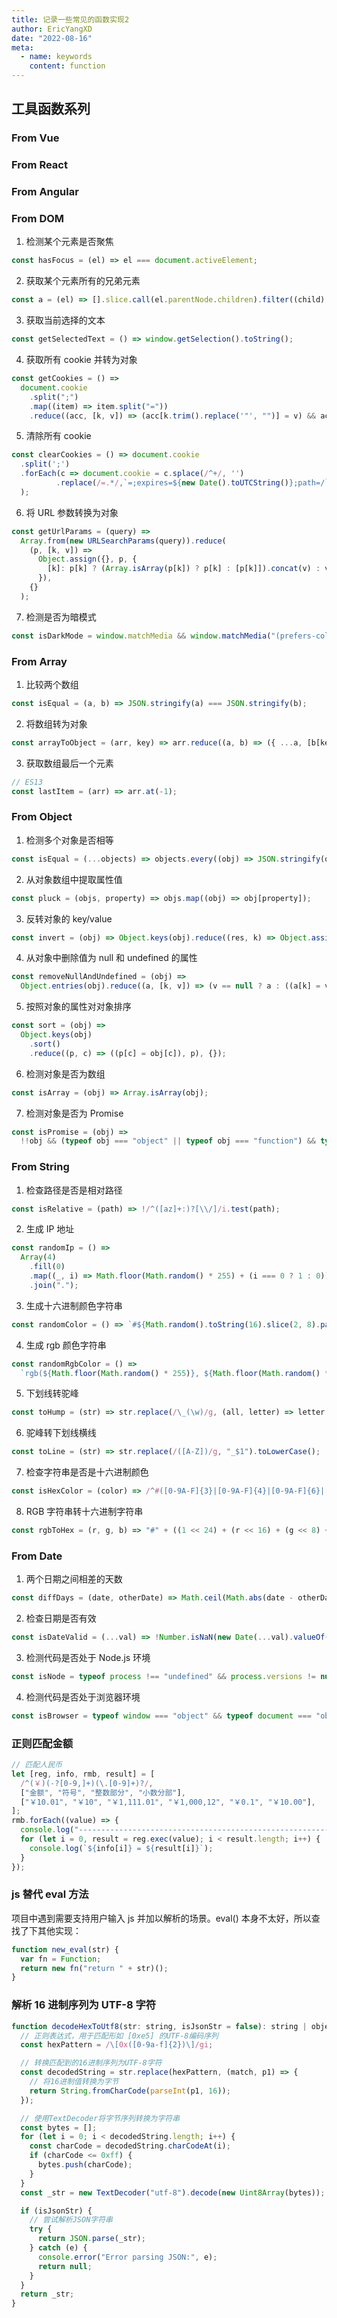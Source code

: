 ```yaml
---
title: 记录一些常见的函数实现2
author: EricYangXD
date: "2022-08-16"
meta:
  - name: keywords
    content: function
---
```


## 工具函数系列

### From Vue

### From React

### From Angular

### From DOM

1. 检测某个元素是否聚焦

```javascript
const hasFocus = (el) => el === document.activeElement;
```

2. 获取某个元素所有的兄弟元素

```javascript
const a = (el) => [].slice.call(el.parentNode.children).filter((child) => child !== el);
```

3. 获取当前选择的文本

```javascript
const getSelectedText = () => window.getSelection().toString();
```

4. 获取所有 cookie 并转为对象

```javascript
const getCookies = () =>
  document.cookie
    .split(";")
    .map((item) => item.split("="))
    .reduce((acc, [k, v]) => (acc[k.trim().replace('"', "")] = v) && acc, {});
```

5. 清除所有 cookie

```javascript
const clearCookies = () => document.cookie
  .split(';')
  .forEach(c => document.cookie = c.splace(/^+/, '')
          .replace(/=.*/,`=;expires=${new Date().toUTCString()};path=/`))
  );
```

6. 将 URL 参数转换为对象

```javascript
const getUrlParams = (query) =>
  Array.from(new URLSearchParams(query)).reduce(
    (p, [k, v]) =>
      Object.assign({}, p, {
        [k]: p[k] ? (Array.isArray(p[k]) ? p[k] : [p[k]]).concat(v) : v,
      }),
    {}
  );
```

7. 检测是否为暗模式

```javascript
const isDarkMode = window.matchMedia && window.matchMedia("(prefers-color-scheme: dark)").matches;
```

### From Array

1. 比较两个数组

```javascript
const isEqual = (a, b) => JSON.stringify(a) === JSON.stringify(b);
```

2. 将数组转为对象

```javascript
const arrayToObject = (arr, key) => arr.reduce((a, b) => ({ ...a, [b[key]]: b }), {});
```

3. 获取数组最后一个元素

```javascript
// ES13
const lastItem = (arr) => arr.at(-1);
```

### From Object

1. 检测多个对象是否相等

```javascript
const isEqual = (...objects) => objects.every((obj) => JSON.stringify(obj) === JSON.stringify(objects[0]));
```

2. 从对象数组中提取属性值

```javascript
const pluck = (objs, property) => objs.map((obj) => obj[property]);
```

3. 反转对象的 key/value

```javascript
const invert = (obj) => Object.keys(obj).reduce((res, k) => Object.assign(res, { [obj[k]]: k }), {});
```

4. 从对象中删除值为 null 和 undefined 的属性

```javascript
const removeNullAndUndefined = (obj) =>
  Object.entries(obj).reduce((a, [k, v]) => (v == null ? a : ((a[k] = v), a)), {});
```

5. 按照对象的属性对对象排序

```javascript
const sort = (obj) =>
  Object.keys(obj)
    .sort()
    .reduce((p, c) => ((p[c] = obj[c]), p), {});
```

6. 检测对象是否为数组

```javascript
const isArray = (obj) => Array.isArray(obj);
```

7. 检测对象是否为 Promise

```javascript
const isPromise = (obj) =>
  !!obj && (typeof obj === "object" || typeof obj === "function") && typeof obj.then === "function";
```

### From String

1. 检查路径是否是相对路径

```javascript
const isRelative = (path) => !/^([az]+:)?[\\/]/i.test(path);
```

2. 生成 IP 地址

```javascript
const randomIp = () =>
  Array(4)
    .fill(0)
    .map((_, i) => Math.floor(Math.random() * 255) + (i === 0 ? 1 : 0))
    .join(".");
```

3. 生成十六进制颜色字符串

```javascript
const randomColor = () => `#${Math.random().toString(16).slice(2, 8).padEnd(6, "0")}`;
```

4. 生成 rgb 颜色字符串

```javascript
const randomRgbColor = () =>
  `rgb(${Math.floor(Math.random() * 255)}, ${Math.floor(Math.random() * 255)}, ${Math.floor(Math.random() * 255)})`;
```

5. 下划线转驼峰

```javascript
const toHump = (str) => str.replace(/\_(\w)/g, (all, letter) => letter.toUpperCase());
```

6. 驼峰转下划线横线

```javascript
const toLine = (str) => str.replace(/([A-Z])/g, "_$1").toLowerCase();
```

7. 检查字符串是否是十六进制颜色

```javascript
const isHexColor = (color) => /^#([0-9A-F]{3}|[0-9A-F]{4}|[0-9A-F]{6}|[0-9A-F]{8})$/i.test(color);
```

8. RGB 字符串转十六进制字符串

```javascript
const rgbToHex = (r, g, b) => "#" + ((1 << 24) + (r << 16) + (g << 8) + b).toString(16).slice(1);
```

### From Date

1. 两个日期之间相差的天数

```javascript
const diffDays = (date, otherDate) => Math.ceil(Math.abs(date - otherDate) / (1000 * 60 * 60 * 24));
```

2. 检查日期是否有效

```javascript
const isDateValid = (...val) => !Number.isNaN(new Date(...val).valueOf());
```

3. 检测代码是否处于 Node.js 环境

```javascript
const isNode = typeof process !== "undefined" && process.versions != null && process.versions.node != null;
```

4. 检测代码是否处于浏览器环境

```javascript
const isBrowser = typeof window === "object" && typeof document === "object";
```

### 正则匹配金额

```javascript
// 匹配人民币
let [reg, info, rmb, result] = [
  /^(￥)(-?[0-9,]+)(\.[0-9]+)?/,
  ["金额", "符号", "整数部分", "小数分部"],
  ["￥10.01", "￥10", "￥1,111.01", "￥1,000,12", "￥0.1", "￥10.00"],
];
rmb.forEach((value) => {
  console.log("---------------------------------------------------------------------------------");
  for (let i = 0, result = reg.exec(value); i < result.length; i++) {
    console.log(`${info[i]} = ${result[i]}`);
  }
});
```

### js 替代 eval 方法

项目中遇到需要支持用户输入 js 并加以解析的场景。eval() 本身不太好，所以查找了下其他实现：

```js
function new_eval(str) {
  var fn = Function;
  return new fn("return " + str)();
}
```

### 解析 16 进制序列为 UTF-8 字符

```js
function decodeHexToUtf8(str: string, isJsonStr = false): string | object {
  // 正则表达式，用于匹配形如 [0xe5] 的UTF-8编码序列
  const hexPattern = /\[0x([0-9a-f]{2})\]/gi;

  // 转换匹配到的16进制序列为UTF-8字符
  const decodedString = str.replace(hexPattern, (match, p1) => {
    // 将16进制值转换为字节
    return String.fromCharCode(parseInt(p1, 16));
  });

  // 使用TextDecoder将字节序列转换为字符串
  const bytes = [];
  for (let i = 0; i < decodedString.length; i++) {
    const charCode = decodedString.charCodeAt(i);
    if (charCode <= 0xff) {
      bytes.push(charCode);
    }
  }
  const _str = new TextDecoder("utf-8").decode(new Uint8Array(bytes));

  if (isJsonStr) {
    // 尝试解析JSON字符串
    try {
      return JSON.parse(_str);
    } catch (e) {
      console.error("Error parsing JSON:", e);
      return null;
    }
  }
  return _str;
}
```

